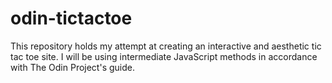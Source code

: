 # odin-tictactoe
This repository holds my attempt at creating an interactive and aesthetic tic tac toe site. I will be using intermediate JavaScript methods in accordance with The Odin Project's guide.
